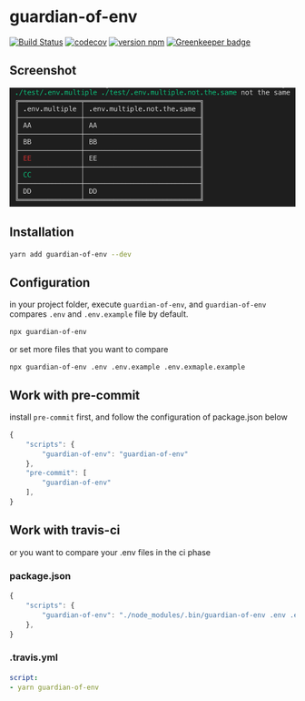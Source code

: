 # guardian-of-env
[![Build Status](https://travis-ci.com/hermeslin/guardian-of-env.svg?branch=master)](https://travis-ci.com/hermeslin/guardian-of-env)
[![codecov](https://codecov.io/gh/hermeslin/guardian-of-env/branch/master/graph/badge.svg)](https://codecov.io/gh/hermeslin/guardian-of-env)
[![version npm](https://img.shields.io/npm/v/guardian-of-env.svg?style=flat-square)](https://www.npmjs.com/package/guardian-of-env) [![Greenkeeper badge](https://badges.greenkeeper.io/hermeslin/guardian-of-env.svg)](https://greenkeeper.io/)

##  Screenshot
![Screenshot](https://raw.githubusercontent.com/hermeslin/guardian-of-env/master/result.png)

## Installation
```sh
yarn add guardian-of-env --dev
```

## Configuration
in your project folder, execute `guardian-of-env`, and  `guardian-of-env` compares `.env` and `.env.example` file by default.

```sh
npx guardian-of-env
```

or set more files that you want to compare
```
npx guardian-of-env .env .env.example .env.exmaple.example
```

## Work with pre-commit
install `pre-commit` first, and follow the configuration of package.json below
```js
{
    "scripts": {
        "guardian-of-env": "guardian-of-env"
    },
    "pre-commit": [
        "guardian-of-env"
    ],
}
```

## Work with travis-ci
or you want to compare your .env files in the ci phase

### package.json
```js
{
    "scripts": {
        "guardian-of-env": "./node_modules/.bin/guardian-of-env .env .env.test"
    },
}
```

### .travis.yml
```yml
script:
- yarn guardian-of-env
```
